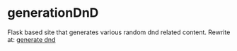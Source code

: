 # generationDnD
Flask based site that generates various random dnd related content.
Rewrite at: [generate dnd](https://github.com/spacebanana123/generate-dnd)
